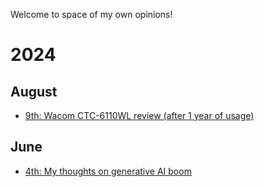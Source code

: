 Welcome to space of my own opinions!

# 2024
## August
- [9th: Wacom CTC-6110WL review (after 1 year of usage)](./2024-08-09_tablet_ctc-6110wl_review.md)

## June
- [4th: My thoughts on generative AI boom](./2024-04-06_generative_ai.md)